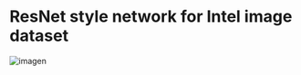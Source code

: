 # ResNet style network for Intel image dataset

![imagen](https://user-images.githubusercontent.com/85259381/192029825-f5f16f57-2af1-4c8a-baf2-edbc37d7de50.png)
